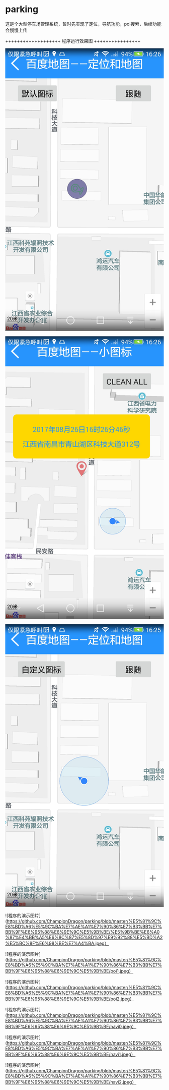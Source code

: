 # parking
这是个大型停车场管理系统，暂时先实现了定位，导航功能，poi搜索，后续功能会慢慢上传



+++++++++++++++++++ 程序运行效果图 ++++++++++++++++





![程序的演示图片](https://github.com/ChampionDragon/parking/blob/master/%E5%81%9C%E8%BD%A6%E5%9C%BA%E7%AE%A1%E7%90%86%E7%B3%BB%E7%BB%9F%E6%95%88%E6%9E%9C%E5%9B%BE/%E8%87%AA%E5%AE%9A%E4%B9%89%E5%9B%BE%E6%A0%87.jpeg)



![程序的演示图片](https://github.com/ChampionDragon/parking/blob/master/%E5%81%9C%E8%BD%A6%E5%9C%BA%E7%AE%A1%E7%90%86%E7%B3%BB%E7%BB%9F%E6%95%88%E6%9E%9C%E5%9B%BE/%E7%82%B9%E5%87%BB%E5%9C%B0%E5%9B%BE%E6%98%BE%E7%A4%BA%E8%AF%A6%E7%BB%86%E5%9C%B0%E5%9D%80.jpeg)



![程序的演示图片](https://github.com/ChampionDragon/parking/blob/master/%E5%81%9C%E8%BD%A6%E5%9C%BA%E7%AE%A1%E7%90%86%E7%B3%BB%E7%BB%9F%E6%95%88%E6%9E%9C%E5%9B%BE/%E5%AE%98%E6%96%B9%E8%87%AA%E5%B8%A6%E5%9B%BE%E6%A0%87.jpeg)



![程序的演示图片](https://github.com/ChampionDragon/parking/blob/master/%E5%81%9C%E8%BD%A6%E5%9C%BA%E7%AE%A1%E7%90%86%E7%B3%BB%E7%BB%9F%E6%95%88%E6%9E%9C%E5%9B%BE/%E5%9B%BE%E6%A0%87%E4%BB%A5%E6%8C%87%E5%8D%97%E9%92%88%E5%BD%A2%E5%BC%8F%E6%98%BE%E7%A4%BA.jpeg）



![程序的演示图片](https://github.com/ChampionDragon/parking/blob/master/%E5%81%9C%E8%BD%A6%E5%9C%BA%E7%AE%A1%E7%90%86%E7%B3%BB%E7%BB%9F%E6%95%88%E6%9E%9C%E5%9B%BE/poi1.jpeg）



![程序的演示图片](https://github.com/ChampionDragon/parking/blob/master/%E5%81%9C%E8%BD%A6%E5%9C%BA%E7%AE%A1%E7%90%86%E7%B3%BB%E7%BB%9F%E6%95%88%E6%9E%9C%E5%9B%BE/poi2.jpeg）



![程序的演示图片](https://github.com/ChampionDragon/parking/blob/master/%E5%81%9C%E8%BD%A6%E5%9C%BA%E7%AE%A1%E7%90%86%E7%B3%BB%E7%BB%9F%E6%95%88%E6%9E%9C%E5%9B%BE/navi0.jpeg）



![程序的演示图片](https://github.com/ChampionDragon/parking/blob/master/%E5%81%9C%E8%BD%A6%E5%9C%BA%E7%AE%A1%E7%90%86%E7%B3%BB%E7%BB%9F%E6%95%88%E6%9E%9C%E5%9B%BE/navi1.jpeg）



![程序的演示图片](https://github.com/ChampionDragon/parking/blob/master/%E5%81%9C%E8%BD%A6%E5%9C%BA%E7%AE%A1%E7%90%86%E7%B3%BB%E7%BB%9F%E6%95%88%E6%9E%9C%E5%9B%BE/navi2.jpeg）
